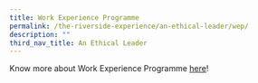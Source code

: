 ```yaml
---
title: Work Experience Programme
permalink: /the-riverside-experience/an-ethical-leader/wep/
description: ""
third_nav_title: An Ethical Leader
---
```

Know more about Work Experience Programme [here](/the-riverside-experience/work-experience-programme/)!